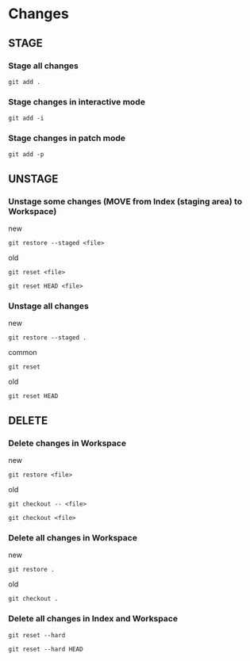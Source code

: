 # Changes

## STAGE

### Stage all changes

```shell
git add .
```

### Stage changes in interactive mode

```shell
git add -i
```

### Stage changes in patch mode

```shell
git add -p
```

## UNSTAGE

### Unstage some changes (MOVE from Index (staging area) to Workspace)

new

```shell
git restore --staged <file>
```

old

```shell
git reset <file>
```

```shell
git reset HEAD <file>
```

### Unstage all changes

new

```shell
git restore --staged .
```

common

```shell
git reset
```

old

```shell
git reset HEAD
```

## DELETE

### Delete changes in Workspace

new

```shell
git restore <file>
```

old

```shell
git checkout -- <file>
```

```shell
git checkout <file>
```

### Delete all changes in Workspace

new

```shell
git restore .
```

old

```shell
git checkout .
```

### Delete all changes in Index and Workspace

```shell
git reset --hard
```

```shell
git reset --hard HEAD
```
